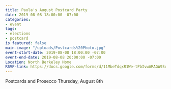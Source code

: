 ```yaml
---
title: Paula's August Postcard Party
date: 2019-08-08 18:00:00 -07:00
categories:
- event
tags:
- elections
- postcard
is featured: false
main-image: "/uploads/Postcards%20Photo.jpg"
event-start-date: 2019-08-08 18:00:00 -07:00
event-end-date: 2019-08-08 20:00:00 -07:00
Location: North Berkeley Home
RSVP-link: https://docs.google.com/forms/d/11MbeTdqxR1We-tPbIvwARAGW9SqUdRcxK5E-Z79zZN8/edit
---
```


Postcards and Prosecco Thursday, August 8th